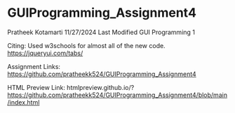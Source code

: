 # GUIProgramming_Assignment4
Pratheek Kotamarti
11/27/2024 Last Modified
GUI Programming 1

Citing:
Used w3schools for almost all of the new code.
https://jqueryui.com/tabs/

Assignment Links:
https://github.com/pratheekk524/GUIProgramming_Assignment4

HTML Preview Link:
htmlpreview.github.io/?https://github.com/pratheekk524/GUIProgramming_Assignment4/blob/main/index.html